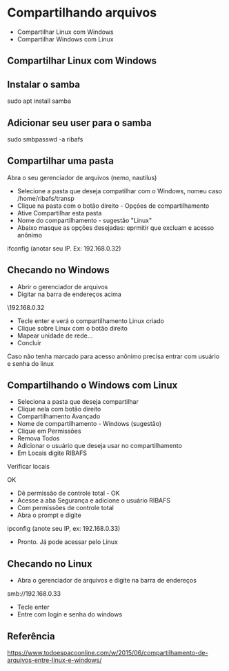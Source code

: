# Compartilhando arquivos

- Compartilhar Linux com Windows
- Compartilhar Windows com Linux

## Compartilhar Linux com Windows

## Instalar o samba

sudo apt install samba

## Adicionar seu user para o samba

sudo smbpasswd -a ribafs

## Compartilhar uma pasta

Abra o seu gerenciador de arquivos (nemo, nautilus)

- Selecione a pasta que deseja compatilhar com o Windows, nomeu caso /home/ribafs/transp
- Clique na pasta com o botão direito - Opções de compartilhamento
- Ative Compartilhar esta pasta
- Nome do compartilhamento - sugestão "Linux"
- Abaixo masque as opções desejadas: eprmitir que excluam e acesso anônimo

ifconfig (anotar seu IP. Ex: 192.168.0.32)

## Checando no Windows

- Abrir o gerenciador de arquivos
- Digitar na barra de endereços acima

\\192.168.0.32

- Tecle enter e verá o compartilhamento Linux criado
- Clique sobre Linux com o botão direito
- Mapear unidade de rede...
- Concluir

Caso não tenha marcado para acesso anônimo precisa entrar com usuário e senha do linux

## Compartilhando o Windows com Linux

- Seleciona a pasta que deseja compartilhar
- Clique nela com botão direito
- Compartilhamento Avançado
- Nome de compartilhamento - Windows (sugestão)
- Clique em Permissões
- Remova Todos
- Adicionar o usuário que deseja usar no compartilhamento
- Em Locais digite RIBAFS

Verificar locais

OK

- Dê permissão de controle total - OK
- Acesse a aba Segurança e adicione o usuário RIBAFS
- Com permissões de controle total
- Abra o prompt e digite

ipconfig (anote seu IP, ex: 192.168.0.33)

- Pronto. Já pode acessar pelo Linux

## Checando no Linux

- Abra o gerenciador de arquivos e digite na barra de endereços

smb://192.168.0.33

- Tecle enter
- Entre com login e senha do windows

## Referência

https://www.todoespacoonline.com/w/2015/06/compartilhamento-de-arquivos-entre-linux-e-windows/
